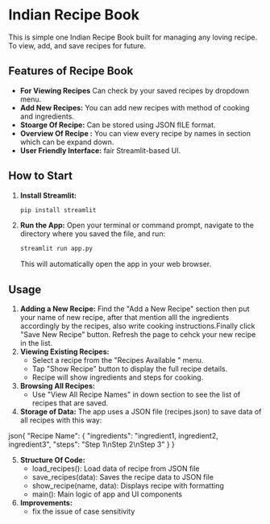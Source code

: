 # Indian Recipe Book 

This is simple one Indian Recipe Book built for managing any loving recipe. To view, add, and save recipes for future.

## Features of Recipe Book

* **For Viewing Recipes** Can check by your saved recipes by dropdown menu.
* **Add New Recipes:** You can add new recipes with method of cooking and ingredients.
* **Stoarge Of Recipe:** Can be stored using JSON fILE format.
* **Overview Of Recipe :** You can view every recipe by names in section which can be expand down.
* **User Friendly Interface:** fair Streamlit-based UI.

## How to Start

1.  **Install Streamlit:**
    ```bash
    pip install streamlit
    ```


2.  **Run the App:** Open your terminal or command prompt, navigate to the directory where you saved the file, and run:
    ```bash
    streamlit run app.py
    ```

    This will automatically open the app in your web browser.

## Usage

1.  **Adding a New Recipe:** Find the "Add a New Recipe" section then put your name of new recipe, after that mention alll the ingredients accordingly by the recipes, also write cooking instructions.Finally click "Save New Recipe" button. Refresh the page to cehck your new recipe in the list.
2.  **Viewing Existing Recipes:** 
    * Select a recipe from the "Recipes Available " menu.
    * Tap "Show Recipe" button to display the full recipe details.
    * Recipe will show ingredients and steps for cooking.
3.  **Browsing All Recipes:**
    * Use "View All Recipe Names" in down section to see the list of recipes that are saved.
4.  **Storage of Data:**
The app uses a JSON file (recipes.json) to save data of all recipes with this way:

json{
  "Recipe Name": {
    "ingredients": "ingredient1, ingredient2, ingredient3",
    "steps": "Step 1\nStep 2\nStep 3"
  }
}

5.  **Structure Of Code:**
    * load_recipes(): Load data of recipe from JSON file
    * save_recipes(data): Saves the recipe data to JSON file
    * show_recipe(name, data): Displays recipe with formatting
    * main(): Main logic of app and UI components
6.  **Improvements:** 
    * fix the issue of case sensitivity
    


